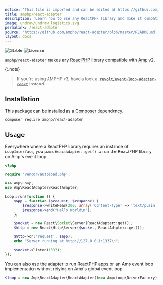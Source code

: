 ```yaml
---
notice: 'This file is imported and can be edited at https://github.com/amphp/react-adapter/blob/master/README.md'
title: amphp/react-adapter
description: 'Learn how to use any ReactPHP library and make it compatible with Amp.'
image: undraw/undraw_logistics.svg
permalink: /react-adapter
source: 'https://github.com/amphp/react-adapter/blob/master/README.md'
layout: docs
---
```

![Stable](https://img.shields.io/badge/stability-stable-green.svg?style=flat-square)
![License](https://img.shields.io/badge/license-MIT-blue.svg?style=flat-square)

`amphp/react-adapter` makes any [ReactPHP](https://reactphp.org/) library compatible with [Amp](https://github.com/amphp/amp) v2.

{:.note}
> If you're using AMPHP v3, have a look at [`revolt/event-loop-adapter-react`](https://github.com/revoltphp/event-loop-adapter-react) instead.

## Installation

This package can be installed as a [Composer](https://getcomposer.org/) dependency.

```bash
composer require amphp/react-adapter
```

## Usage

Everywhere where a ReactPHP library requires an instance of `LoopInterface`, you pass `ReactAdapter::get()` to run the ReactPHP library on Amp's event loop.

```php
<?php

require 'vendor/autoload.php';

use Amp\Loop;
use Amp\ReactAdapter\ReactAdapter;

Loop::run(function () {
    $app = function ($request, $response) {
        $response->writeHead(200, array('Content-Type' => 'text/plain'));
        $response->end("Hello World\n");
    };

    $socket = new React\Socket\Server(ReactAdapter::get());
    $http = new React\Http\Server($socket, ReactAdapter::get());

    $http->on('request', $app);
    echo "Server running at http://127.0.0.1:1337\n";

    $socket->listen(1337);
});
```

You can also use the adapter to run ReactPHP apps on an Amp event loop implementation without relying on Amp's global event loop.

```php
$loop = new Amp\ReactAdapter\ReactAdapter((new Amp\Loop\DriverFactory)->create());
```
